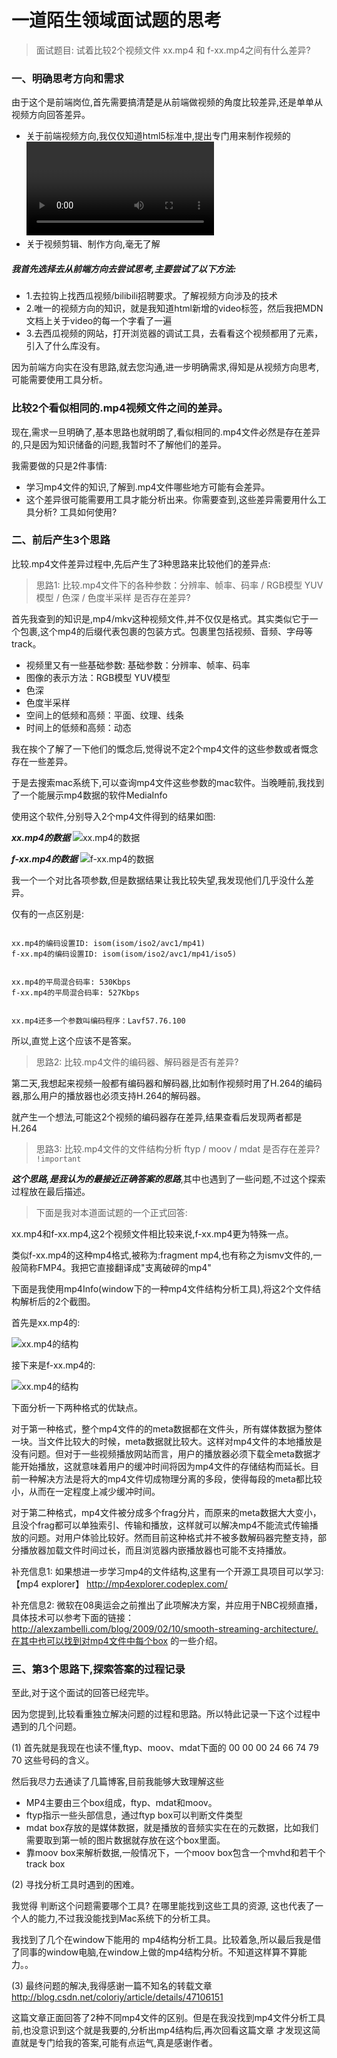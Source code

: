 # 一道陌生领域面试题的思考

> 面试题目: 试着比较2个视频文件 xx.mp4 和 f-xx.mp4之间有什么差异?

### 一、明确思考方向和需求

由于这个是前端岗位,首先需要搞清楚是从前端做视频的角度比较差异,还是单单从视频方向回答差异。

- 关于前端视频方向,我仅仅知道html5标准中,提出专门用来制作视频的<video>,只是了解api的程度。
- 关于视频剪辑、制作方向,毫无了解

##### 我首先选择去从前端方向去尝试思考,主要尝试了以下方法:

- 1.去拉钩上找西瓜视频/bilibili招聘要求。了解视频方向涉及的技术
- 2.唯一的视频方向的知识，就是我知道html新增的video标签，然后我把MDN文档上关于video的每一个字看了一遍
- 3.去西瓜视频的网站，打开浏览器的调试工具，去看看这个视频都用了元素，引入了什么库没有。

因为前端方向实在没有思路,就去您沟通,进一步明确需求,得知是从视频方向思考,可能需要使用工具分析。

### 比较2个看似相同的.mp4视频文件之间的差异。

现在,需求一旦明确了,基本思路也就明朗了,看似相同的.mp4文件必然是存在差异的,只是因为知识储备的问题,我暂时不了解他们的差异。

我需要做的只是2件事情:

- 学习mp4文件的知识,了解到.mp4文件哪些地方可能有会差异。
- 这个差异很可能需要用工具才能分析出来。你需要查到,这些差异需要用什么工具分析? 工具如何使用?

### 二、前后产生3个思路

比较.mp4文件差异过程中,先后产生了3种思路来比较他们的差异点:

>思路1: 比较.mp4文件下的各种参数：分辨率、帧率、码率 /  RGB模型 YUV模型 / 色深 / 色度半采样 是否存在差异?

首先我查到的知识是,mp4/mkv这种视频文件,并不仅仅是格式。其实类似它于一个包裹,这个mp4的后缀代表包裹的包装方式。包裹里包括视频、音频、字母等track。

- 视频里又有一些基础参数: 基础参数：分辨率、帧率、码率
- 图像的表示方法：RGB模型 YUV模型
- 色深
- 色度半采样
- 空间上的低频和高频：平面、纹理、线条
- 时间上的低频和高频：动态

我在挨个了解了一下他们的慨念后,觉得说不定2个mp4文件的这些参数或者慨念存在一些差异。

于是去搜索mac系统下,可以查询mp4文件这些参数的mac软件。当晚睡前,我找到了一个能展示mp4数据的软件MediaInfo

使用这个软件,分别导入2个mp4文件得到的结果如图:

***xx.mp4的数据***
![xx.mp4的数据](./img/xx.png)


***f-xx.mp4的数据***
![f-xx.mp4的数据](./img/f-xx.png)


我一个一个对比各项参数,但是数据结果让我比较失望,我发现他们几乎没什么差异。

仅有的一点区别是:
```
 
xx.mp4的编码设置ID: isom(isom/iso2/avc1/mp41)
f-xx.mp4的编码设置ID: isom(isom/iso2/avc1/mp41/iso5) 


xx.mp4的平局混合码率: 530Kbps
f-xx.mp4的平局混合码率: 527Kbps


xx.mp4还多一个参数叫编码程序：Lavf57.76.100

````

所以,直觉上这个应该不是答案。


>思路2: 比较.mp4文件的编码器、解码器是否有差异?

第二天,我想起来视频一般都有编码器和解码器,比如制作视频时用了H.264的编码器,那么用户的播放器也必须支持H.264的解码器。

就产生一个想法,可能这2个视频的编码器存在差异,结果查看后发现两者都是H.264


>思路3: 比较.mp4文件的文件结构分析 ftyp / moov / mdat 是否存在差异?    ```!important```


***这个思路,是我认为的最接近正确答案的思路***,其中也遇到了一些问题,不过这个探索过程放在最后描述。

>下面是我对本道面试题的一个正式回答:

xx.mp4和f-xx.mp4,这2个视频文件相比较来说,f-xx.mp4更为特殊一点。

类似f-xx.mp4的这种mp4格式,被称为:fragment mp4,也有称之为ismv文件的,一般简称FMP4。我把它直接翻译成"支离破碎的mp4"

下面是我使用mp4Info(window下的一种mp4文件结构分析工具),将这2个文件结构解析后的2个截图。

首先是xx.mp4的:

![xx.mp4的结构](./img/捕获.PNG)

接下来是f-xx.mp4的:

![xx.mp4的结构](./img/捕获2.PNG)


下面分析一下两种格式的优缺点。

 对于第一种格式，整个mp4文件的的meta数据都在文件头，所有媒体数据为整体一块。当文件比较大的时候，meta数据就比较大。这样对mp4文件的本地播放是没有问题。但对于一些视频播放网站而言，用户的播放器必须下载全meta数据才能开始播放，这就意味着用户的缓冲时间将因为mp4文件的存储结构而延长。目前一种解决方法是将大的mp4文件切成物理分离的多段，使得每段的meta都比较小，从而在一定程度上减少缓冲时间。

 对于第二种格式，mp4文件被分成多个frag分片，而原来的meta数据大大变小，且没个frag都可以单独索引、传输和播放，这样就可以解决mp4不能流式传输播放的问题。对用户体验比较好。然而目前这种格式并不被多数解码器完整支持，部分播放器加载文件时间过长，而且浏览器内嵌播放器也可能不支持播放。


补充信息1: 如果想进一步学习mp4的文件结构,这里有一个开源工具项目可以学习: 【mp4 explorer】  http://mp4explorer.codeplex.com/

补充信息2: 微软在08奥运会之前推出了此项解决方案，并应用于NBC视频直播，具体技术可以参考下面的链接：http://alexzambelli.com/blog/2009/02/10/smooth-streaming-architecture/.在其中也可以找到对mp4文件中每个box 的一些介绍。    




### 三、第3个思路下,探索答案的过程记录

至此,对于这个面试的回答已经完毕。

因为您提到,比较看重独立解决问题的过程和思路。所以特此记录一下这个过程中遇到的几个问题。

(1) 首先就是我现在也读不懂,ftyp、moov、mdat下面的 00 00 00 24 66 74 79 70 这些号码的含义。

然后我尽力去通读了几篇博客,目前我能够大致理解这些

- MP4主要由三个box组成，ftyp、mdat和moov。
- ftyp指示一些头部信息，通过ftyp box可以判断文件类型
- mdat box存放的是媒体数据，就是播放的音频实实在在的元数据，比如我们需要取到第一帧的图片数据就存放在这个box里面。
- 靠moov box来解析数据,一般情况下，一个moov box包含一个mvhd和若干个track box

(2) 寻找分析工具时遇到的困难。

我觉得 判断这个问题需要哪个工具? 在哪里能找到这些工具的资源, 这也代表了一个人的能力,不过我没能找到Mac系统下的分析工具。
 
我找到了几个在window下能用的 mp4结构分析工具。比较着急,所以最后我是借了同事的window电脑,在window上做的mp4结构分析。不知道这样算不算能力。。

(3) 最终问题的解决,我得感谢一篇不知名的转载文章 http://blog.csdn.net/coloriy/article/details/47106151

这篇文章正面回答了2种不同mp4文件的区别。但是在我没找到mp4文件分析工具前,也没意识到这个就是我要的,分析出mp4结构后,再次回看这篇文章
才发现这简直就是专门给我的答案,可能有点运气,真是感谢作者。




